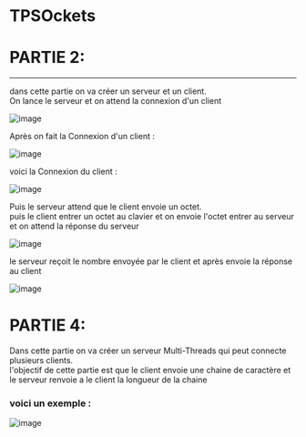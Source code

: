 # TPSOckets

<h1> PARTIE 2: </h1>
<hr>
<p> dans cette partie on va créer un serveur et un client.<br>
On lance le serveur et on attend la connexion d'un client </p>

![image](https://user-images.githubusercontent.com/61559275/159674985-f3d31a81-78a7-4fc4-afaa-dde858de1702.png)

<p> Après on fait la Connexion d'un client : </p>

![image](https://user-images.githubusercontent.com/61559275/159675861-105c04dd-9917-403e-865f-31b64bc641ed.png)

<p> voici la Connexion du client : </p>

![image](https://user-images.githubusercontent.com/61559275/159675253-3517dc54-3308-47bf-baaf-e1e67a9a087d.png)

<p> Puis le serveur attend que le client envoie un octet.<br>
puis le client entrer un octet au clavier et on envoie l'octet entrer au serveur et on attend la réponse du serveur </p>

![image](https://user-images.githubusercontent.com/61559275/159677088-e19b51ec-175e-4fdf-b60d-295a5da251fe.png)

<p> le serveur reçoit le nombre envoyée par le client et après envoie la réponse au client </p>

![image](https://user-images.githubusercontent.com/61559275/159676923-4949901c-76a7-400b-9c8d-850431988a3d.png)


<h1> PARTIE 4: </h1>

<p> Dans cette partie on va créer un serveur Multi-Threads qui peut connecte plusieurs clients.<br>
l'objectif de cette partie est que le client envoie une chaine de caractère et le serveur renvoie a le client la longueur de la chaine </p>
<h3> voici un exemple : </h3>
 
![image](https://user-images.githubusercontent.com/61559275/159786349-71e684e0-1e26-4bc5-b0e6-f3d0d27e8952.png)

 
